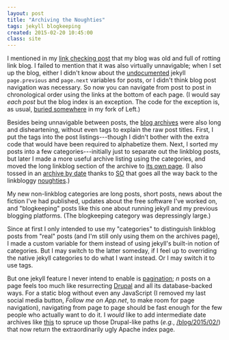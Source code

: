 ```yaml
---
layout: post
title: "Archiving the Noughties"
tags: jekyll blogkeeping
created: 2015-02-20 10:45:00
class: site
---
```

I mentioned in my [link checking post](/blog/2015/01/31/link-checked/) that my blog was old and full of rotting link blog.  I failed to mention that it was also virtually unnavigable; when I set up the blog, either I didn't know about the [undocumented](https://github.com/jekyll/jekyll/issues/1545) jekyll `page.previous` and `page.next` variables for posts, or I didn't think blog post navigation was necessary.  So now you can navigate from post to post in chronological order using the links at the bottom of each page.  (I would say *each post* but the blog index is an exception.  The code for the exception is, as usual, [buried somewhere](https://github.com/mcdemarco/left/blob/website/blog/index.html) in my fork of Left.)

Besides being unnavigable between posts, the [blog archives](/blog/archive.html) were also long and disheartening, without even tags to explain the raw post titles.  First, I put the tags into the post listings---though I didn't bother with the extra code that would have been required to alphabetize them.  Next, I sorted my posts into a few categories---initially just to separate out the linkblog posts, but later I made a more useful archive listing using the categories, and moved the long linkblog section of the archive to [its own page](/blog/linklog.html).  (I also tossed in an [archive by date](/blog/bydate.html) thanks to [SO](http://stackoverflow.com/a/20777475) that goes all the way back to the linkbloggy [noughties](http://en.wikipedia.org/wiki/2000s_%28decade%29#Names_for_the_decade).)

My new non-linkblog categories are long posts, short posts, news about the fiction I've had published, updates about the free software I've worked on, and "blogkeeping" posts like this one about running jekyll and my previous blogging platforms.  (The blogkeeping category was depressingly large.)

Since at first I only intended to use my "categories" to distinguish linkblog posts from "real" posts (and I'm still only using them on the archives page), I made a custom variable for them instead of using jekyll's built-in notion of categories.  But I may switch to the latter someday, if I feel up to overriding the native jekyll categories to do what I want instead.  Or I may switch it to use tags.

But one jekyll feature I never intend to enable is [pagination](http://jekyllrb.com/docs/pagination/); *n* posts on a page feels too much like resurrecting [Drupal](/blog/2013/03/31/octopressing/) and all its database-backed ways.  For a static blog without even any JavaScript (I removed my last social media button, *Follow me on App.net*, to make room for page navigation), navigating from page to page should be fast enough for the few people who actually want to do it.  I *would* like to add intermediate date archives like [this](https://github.com/tuananh/ArchiveGenerator#readme) to spruce up those Drupal-like paths (*e.g.*, [/blog/2015/02/](/blog/2015/02/)) that now return the extraordinarily ugly Apache index page.



